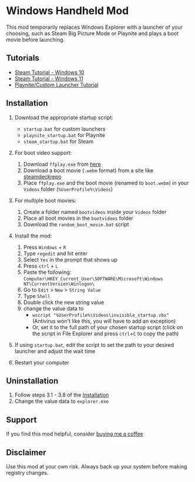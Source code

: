 # Windows Handheld Mod

This mod temporarily replaces Windows Explorer with a launcher of your choosing, such as Steam Big Picture Mode or Playnite and plays a boot movie before launching.

## Tutorials

- [Steam Tutorial - Windows 10](https://youtu.be/n5OU6kmUP78)
- [Steam Tutorial - Windows 11](https://www.youtube.com/watch?v=OrelbRatp8o)
- [Playnite/Custom Launcher Tutorial](https://youtu.be/CrVyp3vLVxM)

## Installation

1. Download the appropriate startup script:
	- `startup.bat` for custom launchers
	- `playnite_startup.bat` for Playnite
	- `steam_startup.bat` for Steam

2. For boot video support:
	1. Download `ffplay.exe` from [here](https://drive.google.com/file/d/1OIdAMXLamuoLGduNiyXLEOcOVNn95Tf5/view?usp=sharing)
	2. Download a boot movie (`.webm` format) from a site like [steamdeckrepo](https://steamdeckrepo.com/)
	3. Place `ffplay.exe` and the boot movie (renamed to `boot.webm`) in your `Videos` folder (`%UserProfile%\Videos`)

2. For multiple boot movies:
	1. Create a folder named `bootvideos` inside your `Videos` folder
	2. Place all boot movies in the `bootvideos` folder
	3. Download the `random_boot_movie.bat` script

3. Install the mod:
	1. Press `Windows` + `R`
	2. Type `regedit` and hit enter
	3. Select `Yes` in the prompt that shows up
	4. Press `ctrl` + `L`
	5. Paste the following: `Computer\HKEY_Current_User\SOFTWARE\Microsoft\Windows NT\CurrentVersion\Winlogon\`
	6. Go to `Edit` > `New` > `String Value`
	7. Type `Shell`
	8. Double click the new string value
	9. change the value data to
		- `wscript "%UserProfile%\Videos\invisible_startup.vbs"` (Antivirus won't like this, you will have to add an exception)
		- Or, set it to the full path of your chosen startup script (click on the script in File Explorer and press `ctrl`+`C` to copy the path)

4. If using `startup.bat`, edit the script to set the path to your desired launcher and adjust the wait time

5. Restart your computer

## Uninstallation

1. Follow steps 3.1 - 3.8 of the [Installation](#installation)
2. Change the value data to `explorer.exe`

## Support

If you find this mod helpful, consider [buying me a coffee](https://buymeacoffee.com/dragonware_decaf)

## Disclaimer

Use this mod at your own risk. Always back up your system before making registry changes.
